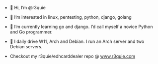 - 👋 Hi, I’m @r3quie
- 👀 I’m interested in linux, pentesting, python, django, golang
- 🌱 I’m currently learning go and django. I’d call myself a novice Python and Go programmer.
- 🚀 I daily drive W11, Arch and Debian. I run an Arch server and two Debian servers.

- Checkout my r3quie/edhcarddealer repo @ www.r3quie.com


<!---
r3quie/r3quie is a ✨ special ✨ repository because its `README.md` (this file) appears on your GitHub profile.
You can click the Preview link to take a look at your changes.
--->
